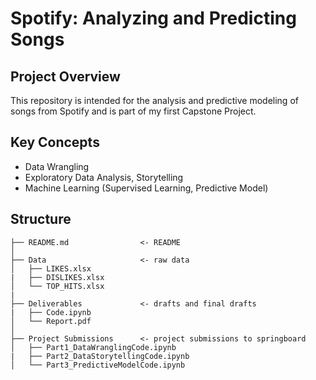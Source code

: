 # Spotify: Analyzing and Predicting Songs
## Project Overview
This repository is intended for the analysis and predictive modeling of songs from Spotify and is part of my first Capstone Project.

## Key Concepts
- Data Wrangling
- Exploratory Data Analysis, Storytelling
- Machine Learning (Supervised Learning, Predictive Model)

## Structure
```
├── README.md                <- README
│
├── Data                     <- raw data 
│   ├── LIKES.xlsx      
|   ├── DISLIKES.xlsx  
│   └── TOP_HITS.xlsx   
|
├── Deliverables             <- drafts and final drafts
|   ├── Code.ipynb
│   └── Report.pdf   
│
├── Project Submissions      <- project submissions to springboard
│   ├── Part1_DataWranglingCode.ipynb      
|   ├── Part2_DataStorytellingCode.ipynb  
│   └── Part3_PredictiveModelCode.ipynb 
```
